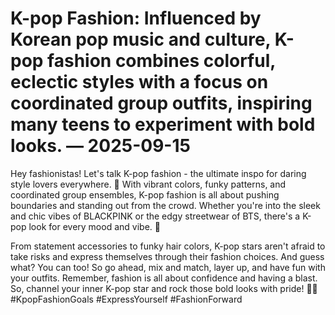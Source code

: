 # K-pop Fashion: Influenced by Korean pop music and culture, K-pop fashion combines colorful, eclectic styles with a focus on coordinated group outfits, inspiring many teens to experiment with bold looks. — 2025-09-15

Hey fashionistas! Let's talk K-pop fashion - the ultimate inspo for daring style lovers everywhere. 🌟 With vibrant colors, funky patterns, and coordinated group ensembles, K-pop fashion is all about pushing boundaries and standing out from the crowd. Whether you're into the sleek and chic vibes of BLACKPINK or the edgy streetwear of BTS, there's a K-pop look for every mood and vibe. 💃

From statement accessories to funky hair colors, K-pop stars aren't afraid to take risks and express themselves through their fashion choices. And guess what? You can too! So go ahead, mix and match, layer up, and have fun with your outfits. Remember, fashion is all about confidence and having a blast. So, channel your inner K-pop star and rock those bold looks with pride! 🌈✨ #KpopFashionGoals #ExpressYourself #FashionForward